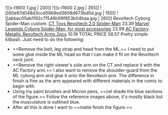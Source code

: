 ![[s-l1600 1.jpg | 200]] ![[s-l1600 2.jpg | 355]] ![[60e87d048d3ccd5869ed3608d673bd5d.jpg | 150]] ![[abbac05ab1f92c7f546b99f853b04baa.jpg | 260]]
Revoltech Cyborg Spider-Man custom:
[CT Toys Revoltech 2.0 Spider-Man](https://www.aliexpress.com/item/1005008114088633.html?pdp_ext_f=%7B%22sku_id%22%3A%2212000045917576622%22%7D&sourceType=1&spm=a2g0o.wish-manage-home.0.0) 23.39
[Marvel Legends Cyborg Spider-Man, for most accessories](https://www.comicsandcocktails.co.uk/store/Marvel-Legends-6-Spider-Man-Vintage-Cyborg-Spider-Man-p777540968) 23.99
[AC Factory Metallic Revoltech Arms 2pcs](https://www.aliexpress.com/item/1005009914479336.html?pdp_ext_f=%7B%22sku_id%22%3A%2212000051171781541%22%7D&sourceType=1&spm=a2g0o.wish-manage-home.0.0) 10.19
TOTAL PRICE 58.57
Pretty simple kitbash. Just need to do the following:
- ==Remove the belt, leg strap and head from the ML.== I need to put some glue inside the ML head so that I can make it fit on the Revoltech neck joint.
- ==Remove the right viewer's side arm on the CT and replace it with the AC Factory arm.== I also want to remove the shoulder-guard from the ML cyborg arm and glue it onto the Revoltech arm. The difference in finish is fine as the arm appeared with different materials in the comic to begin with.
- Using my paint brushes and Micron pens, ==cel shade the blue sections of the figure.== Follow the reference images above, it's mostly black but the musculature is outlined blue.
- After all this is done I want to ==matte finish the figure.==